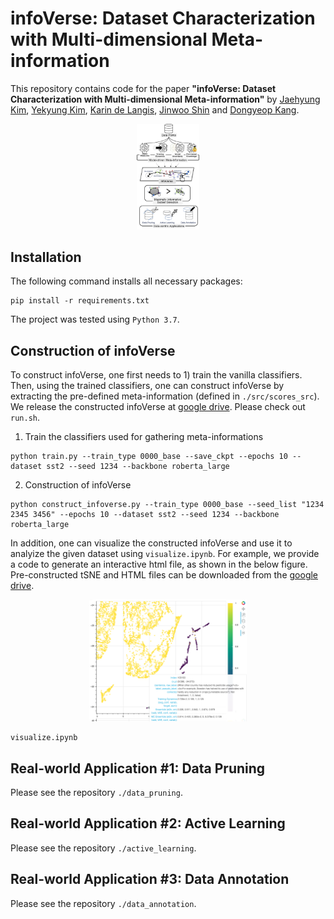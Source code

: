 # infoVerse: Dataset Characterization with Multi-dimensional Meta-information

This repository contains code for the paper
**"infoVerse: Dataset Characterization with Multi-dimensional Meta-information"** 
by [Jaehyung Kim](https://sites.google.com/view/jaehyungkim), [Yekyung Kim](https://www.linkedin.com/in/yekyung-kim-b9413a91/), [Karin de Langis](https://karinjd.github.io/), [Jinwoo Shin](http://alinlab.kaist.ac.kr/shin.html) and [Dongyeop Kang](https://dykang.github.io/). 

<p align="center" >
    <img src=assets/acl23_main_figure.jpg width="20%">
</p>

## Installation
The following command installs all necessary packages:
```
pip install -r requirements.txt
```
The project was tested using `Python 3.7`.

## Construction of infoVerse
To construct infoVerse, one first needs to 1) train the vanilla classifiers. Then, using the trained classifiers, one can construct infoVerse by extracting the pre-defined meta-information (defined in `./src/scores_src`). We release the constructed infoVerse at [google drive](https://drive.google.com/file/d/1ARcXikAA7LMwWGEwEf2_rhbQIQyeblAk/view?usp=sharing). Please check out `run.sh`. 


1. Train the classifiers used for gathering meta-informations 
```
python train.py --train_type 0000_base --save_ckpt --epochs 10 --dataset sst2 --seed 1234 --backbone roberta_large
```
2. Construction of infoVerse 
```
python construct_infoverse.py --train_type 0000_base --seed_list "1234 2345 3456" --epochs 10 --dataset sst2 --seed 1234 --backbone roberta_large
```


In addition, one can visualize the constructed infoVerse and use it to analyize the given dataset using `visualize.ipynb`. For example, we provide a code to generate an interactive html file, as shown in the below figure. Pre-constructed tSNE and HTML files can be downloaded from the [google drive](https://drive.google.com/file/d/1N1aaQzUfCOfkmIvaR62FZ9HK0DdsGxNW/view?usp=sharing).

<p align="center" >
    <img src=assets/example_visualization.png width="50%">
</p>

```
visualize.ipynb
```

## Real-world Application #1: Data Pruning

Please see the repository `./data_pruning`.

## Real-world Application #2: Active Learning

Please see the repository `./active_learning`.

## Real-world Application #3: Data Annotation

Please see the repository `./data_annotation`.
